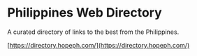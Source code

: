 # Philippines Web Directory
A curated directory of links to the best from the Philippines.

[https://directory.hopeph.com/](https://directory.hopeph.com/)
